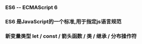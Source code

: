 ### ES6 -- ECMAScript 6

### ES6 是JavaScript的一个标准,用于指定js语言规范

### 新变量类型 let / const / 箭头函数 / 类 / 继承 / 分布操作符

